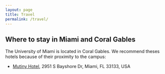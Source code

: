 ```yaml
---
layout: page
title: Travel
permalink: /travel/
---
```


## Where to stay in Miami and Coral Gables

The University of Miami is located in Coral Gables. We recommend theses hotels because of their proximity to the campus: 

- [Mutiny Hotel](https://www.providentresorts.com/mutiny-hotel/?utm_source=local&utm_campaign=gmb&utm_medium=organic), 2951 S Bayshore Dr, Miami, FL 33133, USA